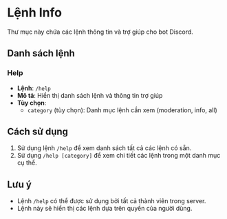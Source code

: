 # Lệnh Info

Thư mục này chứa các lệnh thông tin và trợ giúp cho bot Discord.

## Danh sách lệnh

### Help
- **Lệnh**: `/help`
- **Mô tả**: Hiển thị danh sách lệnh và thông tin trợ giúp
- **Tùy chọn**:
  - `category` (tùy chọn): Danh mục lệnh cần xem (moderation, info, all)

## Cách sử dụng

1. Sử dụng lệnh `/help` để xem danh sách tất cả các lệnh có sẵn.
2. Sử dụng `/help [category]` để xem chi tiết các lệnh trong một danh mục cụ thể.

## Lưu ý

- Lệnh `/help` có thể được sử dụng bởi tất cả thành viên trong server.
- Lệnh này sẽ hiển thị các lệnh dựa trên quyền của người dùng.

